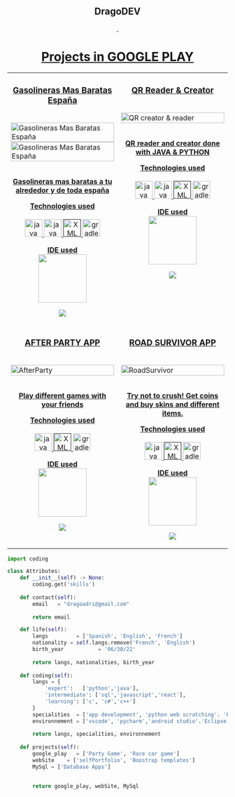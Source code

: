 <!-- TITLE -->
<h2 align="center">DragoDEV <a href="https://dragoadri.github.io/DragoWB/"></h2>
<!-- BUTTONS -->

<p align="center">
    <img alt="" src=https://github-readme-stats.vercel.app/api?username=dragoadri&show_icons=true&theme=tokyonight>
     <img alt="" src=https://github-readme-stats.vercel.app/api/top-langs/?username=dragoadri&layout=compact>
</p>

<h1 align="center">Projects in GOOGLE PLAY</h1> 
<table>
   <tr>
   <td width="50%" valign="top">
      <h3 align="center">Gasolineras Mas Baratas España</h3>
        <br />
	     <a target="_blank" href="https://play.google.com/store/apps/details?id=com.dragodev.gasolinerasbaratasespana">
            <img src="https://play-lh.googleusercontent.com/v4bdnngi2Pf55CVduHNukqCbS1dzCNNKTLwCYGNJZ7KMvH-SRNRWk1boxuvGUoyreuWW=w480-h960" width="100%" alt="Gasolineras Mas Baratas España"/>
        <a target="_blank" href="https://play.google.com/store/apps/details?id=com.dragodev.gasolinerasbaratasespana">
            <img src="https://lh3.googleusercontent.com/kXP1vSFwY3pcVtYr3Z_EJe5QEBlb16sM2h5NBr-C6-yWirlkNk7HJY-Da2WhL1dwKsM" width="100%" alt="Gasolineras Mas Baratas España"/>
        </a>
        <br />
	 <br />
        <p align="center"><strong>Gasolineras mas baratas a tu alrededor y de toda españa</strong></p>
      <p align="center">
        <strong> Technologies used </strong>
        <br/><br/>
        <a href="https://www.java.com/es/" target="_blank" rel="noreferrer"> <img src="https://cdn-icons-png.flaticon.com/512/226/226777.png" alt="java" width="40" height="40"/> </a>
	      <a href="https://www.python.org/" target="_blank" rel="noreferrer"> <img src="https://cdn-icons-png.flaticon.com/512/5968/5968350.png" alt="java" width="40" height="40"/> </a>
        <a href="" target="_blank" rel="noreferrer"> <img src="https://uvaciberperiodismo.files.wordpress.com/2019/04/aaaf16bd5ddec.png" alt="XML" width="40" height="40"/> </a>
        <a href="https://gradle.org/" target="_blank" rel="noreferrer"> <img src="https://avatars3.githubusercontent.com/u/124156" alt="gradle" width="40" height="40"/> </a>
      </p>
      <p align="center">
        <strong> IDE used </strong>
        <br/>
        <img src="https://okhosting.com/resources/uploads/2016/05/Android-Studio.png" width="110">
      </p>
      <p align="center">
    
  <a href="https://play.google.com/store/apps/details?id=com.dragodev.gasolinerasbaratasespana" target="_blank">
    <img src="https://camo.githubusercontent.com/712df35f3e25540aa2ed66e6f7a138fe71a81f0f2cd8590c691f90e9378e660f/687474703a2f2f646576656c6f7065722e616e64726f69642e636f6d2f696d616765732f6272616e642f656e5f67656e657269635f7267625f776f5f34352e706e67"/>
  </a>        
      </p>
    </td>
    <td width="50%" valign="top">
      <h3 align="center">QR Reader & Creator</h3>
        <br />
        <a target="_blank" href="https://play.google.com/store/apps/details?id=com.dragodev.QReaderGenerator">
            <img src="https://lh3.googleusercontent.com/w6moO3VmdtjpKJy3dOR3Gc2M_rAtEJTd3f-QqgTe2YeDhJsjfYKZCa7P0TnOQHcN8w" width="100%" alt="QR creator & reader"/>
        </a>
        <br />
	 <br />
        <p align="center"><strong>QR reader and creator done with JAVA & PYTHON</strong></p>
      <p align="center">
        <strong> Technologies used </strong>
        <br/><br/>
        <a href="https://www.java.com/es/" target="_blank" rel="noreferrer"> <img src="https://cdn-icons-png.flaticon.com/512/226/226777.png" alt="java" width="40" height="40"/> </a>
	      <a href="https://www.python.org/" target="_blank" rel="noreferrer"> <img src="https://cdn-icons-png.flaticon.com/512/5968/5968350.png" alt="java" width="40" height="40"/> </a>
        <a href="" target="_blank" rel="noreferrer"> <img src="https://uvaciberperiodismo.files.wordpress.com/2019/04/aaaf16bd5ddec.png" alt="XML" width="40" height="40"/> </a>
        <a href="https://gradle.org/" target="_blank" rel="noreferrer"> <img src="https://avatars3.githubusercontent.com/u/124156" alt="gradle" width="40" height="40"/> </a>
      </p>
      <p align="center">
        <strong> IDE used </strong>
        <br/>
        <img src="https://okhosting.com/resources/uploads/2016/05/Android-Studio.png" width="110">
      </p>
      <p align="center">
    
  <a href="https://play.google.com/store/apps/details?id=com.dragodev.QReaderGenerator" target="_blank">
    <img src="https://camo.githubusercontent.com/712df35f3e25540aa2ed66e6f7a138fe71a81f0f2cd8590c691f90e9378e660f/687474703a2f2f646576656c6f7065722e616e64726f69642e636f6d2f696d616765732f6272616e642f656e5f67656e657269635f7267625f776f5f34352e706e67"/>
  </a>        
      </p>
    </td>
  </tr>
  <tr>
    <td width="50%" valign="top">
      <h3 align="center">AFTER PARTY APP</h3>
        <br />
        <a target="_blank" href="https://play.google.com/store/apps/details?id=com.dragoadri.alcoapp">
            <img src="https://lh3.googleusercontent.com/nsmDvRpEJIsMA-eP36Ye_8w_AZ3VULMazQDp_8Xk-ccXr9aPi6kkzlMN-OR-EIMDt08A" width="100%" alt="AfterParty"/>
        </a>
        <br />
	 <br />
        <p align="center"><strong>Play different games with your friends</strong></p>
      <p align="center">
        <strong> Technologies used </strong>
        <br/><br/>
        <a href="https://www.java.com/es/" target="_blank" rel="noreferrer"> <img src="https://cdn-icons-png.flaticon.com/512/226/226777.png" alt="java" width="40" height="40"/> </a>
        <a href="" target="_blank" rel="noreferrer"> <img src="https://uvaciberperiodismo.files.wordpress.com/2019/04/aaaf16bd5ddec.png" alt="XML" width="40" height="40"/> </a>
        <a href="https://gradle.org/" target="_blank" rel="noreferrer"> <img src="https://avatars3.githubusercontent.com/u/124156" alt="gradle" width="40" height="40"/> </a>
      </p>
      <p align="center">
        <strong> IDE used </strong>
        <br/>
        <img src="https://okhosting.com/resources/uploads/2016/05/Android-Studio.png" width="110">
      </p>
      <p align="center">
    
  <a href="https://play.google.com/store/apps/details?id=com.dragoadri.alcoapp" target="_blank">
    <img src="https://camo.githubusercontent.com/712df35f3e25540aa2ed66e6f7a138fe71a81f0f2cd8590c691f90e9378e660f/687474703a2f2f646576656c6f7065722e616e64726f69642e636f6d2f696d616765732f6272616e642f656e5f67656e657269635f7267625f776f5f34352e706e67"/>
  </a>      
      </p>
    </td>
	  <td width="50%" valign="top">
      <h3 align="center">ROAD SURVIVOR APP</h3>
        <br />
        <a target="_blank" href="https://play.google.com/store/apps/details?id=com.drago.roadsurvivor">
            <img src="https://lh3.googleusercontent.com/0hjJWWuyvWRyjgWxxBfldKW6vcesrZDo8P90XLBfGilo0MdzPqnYL6mkbGGUfVVmVPOl" width="100%" alt="RoadSurvivor"/>
        </a>
        <br />
	 <br />
        <p align="center"><strong>Try not to crush! Get coins and buy skins and different items.</strong></p>
      <p align="center">
        <strong> Technologies used </strong>
        <br/><br/>
        <a href="https://www.java.com/es/" target="_blank" rel="noreferrer"> <img src="https://cdn-icons-png.flaticon.com/512/226/226777.png" alt="java" width="40" height="40"/> </a>
        <a href="" target="_blank" rel="noreferrer"> <img src="https://uvaciberperiodismo.files.wordpress.com/2019/04/aaaf16bd5ddec.png" alt="XML" width="40" height="40"/> </a>
        <a href="https://gradle.org/" target="_blank" rel="noreferrer"> <img src="https://avatars3.githubusercontent.com/u/124156" alt="gradle" width="40" height="40"/> </a>
      </p>
      <p align="center">
        <strong> IDE used </strong>
        <br/>
        <img src="https://okhosting.com/resources/uploads/2016/05/Android-Studio.png" width="110">
      </p>
      <p align="center">
    
  <a href="https://play.google.com/store/apps/details?id=com.drago.roadsurvivor" target="_blank">
    <img src="https://camo.githubusercontent.com/712df35f3e25540aa2ed66e6f7a138fe71a81f0f2cd8590c691f90e9378e660f/687474703a2f2f646576656c6f7065722e616e64726f69642e636f6d2f696d616765732f6272616e642f656e5f67656e657269635f7267625f776f5f34352e706e67"/>
  </a>        
      </p>
    </td>
  </tr>
	</table>


<!-- GO CODE -->
```python
import coding

class Attributes:
	def __init__(self) -> None:
		coding.get('skills')
		
	def contact(self):
	    email   = "dragoadri@gmail.com"
	    
	    return email

	def life(self):
		langs         = ['Spanish', 'English', 'French']
		nationality = self.langs.remove('French', 'English')
		birth_year           = '06/30/22'
		
		return langs, nationalities, birth_year
		
	def coding(self):
		langs = {
			'expert':   ['python','java'],
			'intermediate': ['sql','javascript','react'],
			'learning': ['c', 'c#','c++']
		}
		specialities  = ['app development', 'python web scratching'. 'backend']
		environnement = ['vscode', 'pycharm','android studio'.'Eclipse']
		
		return langs, specialities, environnement
		
	def projects(self):
		google_play   = ['Party Game', 'Race car game']
		webSite    = ['selfPortfolio', 'Boostrap templates']
		MySql = ['Database Apps']
		
		
		return google_play, webSite, MySql
```
